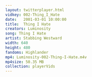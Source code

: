 ```yaml
---
layout: twitterplayer.html
vidkey: 002-Thing_I_Hate
date:   2001-03-01 10:00:00
title:  Thing I Hate
creators: Luminosity
song: Thing I Hate
artist: Stabbing Westward
width: 640
height: 480
fandoms: Highlander
mp4: Luminosity-002-Thing-I-Hate.m4v
mp4size: 50.35 MB
collection: playerVids
---
```


  <div>
  
  </div>
  